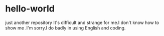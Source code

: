 # hello-world
just another repository
It's difficult and strange for me.I don't know how to show me .I'm sorry.I do badly in using English and coding.

